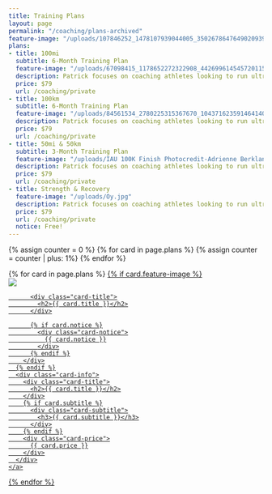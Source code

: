 ```yaml
---
title: Training Plans
layout: page
permalink: "/coaching/plans-archived"
feature-image: "/uploads/107846252_1478107939044005_3502678647649020939_o.jpg"
plans:
- title: 100mi
  subtitle: 6-Month Training Plan
  feature-image: "/uploads/67098415_1178652272322908_4426996145457201152_o.jpg"
  description: Patrick focuses on coaching athletes looking to run ultramarathons. As one of Patrick’s clients, athletes can expect detailed weekly training prescriptions, one on one support to help determine race scheduling, training load and nutrition guidance, and receive discounts to some of Patrick’s sponsors.
  price: $79
  url: /coaching/private
- title: 100km
  subtitle: 6-Month Training Plan
  feature-image: "/uploads/84561534_2780225315367670_1043716235914641408_o.jpg"
  description: Patrick focuses on coaching athletes looking to run ultramarathons. As one of Patrick’s clients, athletes can expect detailed weekly training prescriptions, one on one support to help determine race scheduling, training load and nutrition guidance, and receive discounts to some of Patrick’s sponsors.
  price: $79
  url: /coaching/private
- title: 50mi & 50km
  subtitle: 3-Month Training Plan
  feature-image: "/uploads/IAU 100K Finish Photocredit-Adrienne Berkland.jpg"
  description: Patrick focuses on coaching athletes looking to run ultramarathons. As one of Patrick’s clients, athletes can expect detailed weekly training prescriptions, one on one support to help determine race scheduling, training load and nutrition guidance, and receive discounts to some of Patrick’s sponsors.
  price: $79
  url: /coaching/private
- title: Strength & Recovery
  feature-image: "/uploads/Oy.jpg"
  description: Patrick focuses on coaching athletes looking to run ultramarathons. As one of Patrick’s clients, athletes can expect detailed weekly training prescriptions, one on one support to help determine race scheduling, training load and nutrition guidance, and receive discounts to some of Patrick’s sponsors.
  price: $79
  url: /coaching/private
  notice: Free!
---
```


{% assign counter = 0 %}
{% for card in page.plans %}
  {% assign counter = counter | plus: 1%}
{% endfor %}

<div class="cards-container training-plans" style="--card-count: {% if counter > 4 %}4{% else %}{{ counter }}{% endif %}">
  {% for card in page.plans %}
    <a class="section" href="{{ card.url }}">
      {% if card.feature-image %}
        <div class="book">
          <div class="card-image">
            <div class="crop crop-4x5">
              <div>
                <img src="{{ card.feature-image }}">
              </div>
            </div>
          </div>

          <div class="card-title">
            <h2>{{ card.title }}</h2>
          </div>

          {% if card.notice %}
            <div class="card-notice">
              {{ card.notice }}
            </div>
          {% endif %}
        </div>
      {% endif %}
      <div class="card-info">
        <div class="card-title">
          <h2>{{ card.title }}</h2>
        </div>
        {% if card.subtitle %}
          <div class="card-subtitle">
            <h3>{{ card.subtitle }}</h3>
          </div>
        {% endif %}
        <div class="card-price">
          {{ card.price }}
        </div>
      </div>
    </a>
  {% endfor %}
</div>
